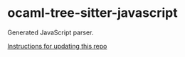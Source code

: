 # ocaml-tree-sitter-javascript

Generated JavaScript parser.

[Instructions for updating this repo](https://github.com/returntocorp/ocaml-tree-sitter-languages/blob/master/doc/release.md)
